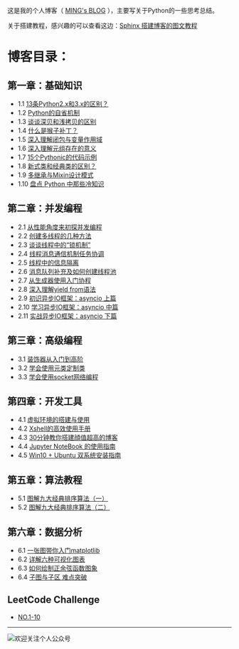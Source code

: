 
这是我的个人博客（ [MING's BLOG](http://mings-blog.rtfd.io) ），主要写关于Python的一些思考总结。

关于搭建教程，感兴趣的可以查看这边：[Sphinx 搭建博客的图文教程](https://github.com/BingmingWong/MING-BLOG/blob/master/source/c04/c04_03.rst)

# 博客目录：

## 第一章：基础知识
- 1.1 [13条Python2.x和3.x的区别？](http://mings-blog.readthedocs.io/zh_CN/latest/c01/c01_01.html)
- 1.2 [Python的自省机制](http://mings-blog.readthedocs.io/zh_CN/latest/c01/c01_02.html)
- 1.3 [谈谈深贝和浅拷贝的区别](http://mings-blog.readthedocs.io/zh_CN/latest/c01/c01_03.html)
- 1.4 [什么是猴子补丁？](http://mings-blog.readthedocs.io/zh_CN/latest/c01/c01_04.html)
- 1.5 [深入理解闭包与变量作用域](http://mings-blog.readthedocs.io/zh_CN/latest/c01/c01_05.html)
- 1.6 [深入理解元组存在的意义](http://mings-blog.readthedocs.io/zh_CN/latest/c01/c01_07.html)
- 1.7 [15个Pythonic的代码示例
](https://mings-blog.readthedocs.io/zh_CN/latest/c01/c01_06.html)
- 1.8 [新式类和经典类的区别？](https://mings-blog.readthedocs.io/zh_CN/latest/c01/c01_08.html)
- 1.9 [多继承与Mixin设计模式](https://mings-blog.readthedocs.io/zh_CN/latest/c01/c01_09.html)
- 1.10 [盘点 Python 中那些冷知识](https://mings-blog.readthedocs.io/zh_CN/latest/c01/c01_10.html)

## 第二章：并发编程
- 2.1 [从性能角度来初探并发编程](http://mings-blog.readthedocs.io/zh_CN/latest/c02/c02_01.html)
- 2.2 [创建多线程的几种方法](http://mings-blog.readthedocs.io/zh_CN/latest/c02/c02_02.html)
- 2.3 [谈谈线程中的“锁机制”](http://mings-blog.readthedocs.io/zh_CN/latest/c02/c02_03.html)
- 2.4 [线程消息通信机制任务协调](http://mings-blog.readthedocs.io/zh_CN/latest/c02/c02_04.html)
- 2.5 [线程中的信息隔离](http://mings-blog.readthedocs.io/zh_CN/latest/c02/c02_05.html)
- 2.6 [消息队列补充及如何创建线程池](http://mings-blog.readthedocs.io/zh_CN/latest/c02/c02_06.html)
- 2.7 [从生成器使用入门协程](http://mings-blog.readthedocs.io/zh_CN/latest/c02/c02_07.html)
- 2.8 [深入理解yield from语法](http://mings-blog.readthedocs.io/zh_CN/latest/c02/c02_08.html)
- 2.9 [初识异步IO框架：asyncio 上篇](http://mings-blog.readthedocs.io/zh_CN/latest/c02/c02_09.html)
- 2.10 [学习异步IO框架：asyncio 中篇](http://mings-blog.readthedocs.io/zh_CN/latest/c02/c02_10.html)
- 2.11 [实战异步IO框架：asyncio 下篇](http://mings-blog.readthedocs.io/zh_CN/latest/c02/c02_11.html)

## 第三章：高级编程
- 3.1 [装饰器从入门到高阶](http://mings-blog.readthedocs.io/zh_CN/latest/c02/c03_01.html)
- 3.2 [学会使用元类定制类](http://mings-blog.readthedocs.io/zh_CN/latest/c02/c03_02.html)
- 3.3 [学会使用socket网络编程](http://mings-blog.readthedocs.io/zh_CN/latest/c02/c03_03.html)

## 第四章：开发工具
- 4.1 [虚拟环境的搭建与使用](http://mings-blog.readthedocs.io/zh_CN/latest/c02/c04_01.html)
- 4.2 [Xshell的高效使用手册](http://mings-blog.readthedocs.io/zh_CN/latest/c02/c04_02.html)
- 4.3 [30分钟教你搭建顔值超高的博客](http://mings-blog.readthedocs.io/zh_CN/latest/c02/c04_03.html)
- 4.4 [Jupyter NoteBook 的使用指南](https://mings-blog.readthedocs.io/zh_CN/latest/c04/c04_04.html)
- 4.5 [Win10 + Ubuntu 双系统安装指南](https://mings-blog.readthedocs.io/zh_CN/latest/c04/c04_05.html)

## 第五章：算法教程
- 5.1 [图解九大经典排序算法（一）](http://mings-blog.readthedocs.io/zh_CN/latest/c02/c05_01.html)
- 5.2 [图解九大经典排序算法（二）](http://mings-blog.readthedocs.io/zh_CN/latest/c02/c05_02.html)

## 第六章：数据分析
- 6.1 [一张图带你入门matplotlib](https://mings-blog.readthedocs.io/zh_CN/latest/c06/c06_01.html)
- 6.2 [详解六种可视化图表](https://mings-blog.readthedocs.io/zh_CN/latest/c06/c06_02.html)
- 6.3 [如何绘制正余弦函数图象](https://mings-blog.readthedocs.io/zh_CN/latest/c06/c06_03.html)
- 6.4 [子图与子区 难点突破](https://mings-blog.readthedocs.io/zh_CN/latest/c06/c06_04.html)

## LeetCode Challenge
- [NO.1-10](http://mings-blog.readthedocs.io/zh_CN/latest/lc01/1-10.html)

---
![欢迎关注个人公众号](http://ovzwokrcz.bkt.clouddn.com/Weixin.png)